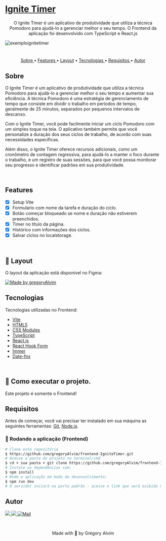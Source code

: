 <h1>
    <a href="#"> Ignite Timer </a>
</h1>

<p align="center"> O Ignite Timer é um aplicativo de produtividade que utiliza a técnica Pomodoro para ajudá-lo a gerenciar melhor o seu tempo. O Frontend da aplicação foi desenvolvido com TypeScript e React.js </p>

![exemploignitetimer](https://user-images.githubusercontent.com/43592358/228842184-64b7eed6-ec65-420e-b361-78f57d27ebf3.gif)

#

<p align="center">
   <a href="#sobre">Sobre </a> •
   <a href="#features"> Features </a> •
   <a href="#-layout">Layout</a> •
   <a href="#tecnologias"> Tecnologias </a> •
   <a href="#requisitos"> Requisitos </a> •
   <a href="#autor"> Autor </a> 
</p>


## Sobre

O Ignite Timer é um aplicativo de produtividade que utiliza a técnica Pomodoro para ajudá-lo a gerenciar melhor o seu tempo e aumentar sua eficiência. A técnica Pomodoro é uma estratégia de gerenciamento de tempo que consiste em dividir o trabalho em períodos de tempo, geralmente de 25 minutos, separados por pequenos intervalos de descanso.

Com o Ignite Timer, você pode facilmente iniciar um ciclo Pomodoro com um simples toque na tela. O aplicativo também permite que você personalize a duração dos seus ciclos de trabalho, de acordo com suas necessidades específicas.

Além disso, o Ignite Timer oferece recursos adicionais, como um cronômetro de contagem regressiva, para ajudá-lo a manter o foco durante o trabalho, e um registro de suas sessões, para que você possa monitorar seu progresso e identificar padrões em sua produtividade.

<br/>

## Features

- [x] Setup Vite
- [x] Formulario com nome da tarefa e duração do ciclo.
- [x] Botão começar bloqueado se nome e duração não estiverem preenchidos.
- [x] Timer no título da página.
- [x] Histórico com informações dos ciclos.
- [x] Salvar ciclos no localstorage. 

<br/>

## 🎨 Layout

O layout da aplicação está disponível no Figma:

<a href="https://www.figma.com/file/h2iVOR9shDjhL10L2OnWI1/Ignite-Timer-(Community)?node-id=0-1&t=NXReCMrSt0r1csvD-0">
  <img alt="Made by gregoryAlvim" src="https://img.shields.io/badge/Acessar%20Layout%20-Figma-%2304D361">
</a>

<br/>

## Tecnologias

Tecnologias utilizadas no Frontend:

- [Vite](https://vitejs.dev/)
- [HTML5](https://www.w3schools.com/html/default.asp)
- [CSS Modules](https://www.w3schools.com/css/default.asp)
- [TypeScript](https://www.w3schools.com/typescript/)
- [React.js](https://pt-br.reactjs.org/)
- [React Hook Form](https://react-hook-form.com/)
- [Immer](https://github.com/immerjs/immer)
- [Date-fns](https://date-fns.org/)

<br/>

## 🚀 Como executar o projeto.

Este projeto é somente o Frontend!


## Requisitos

Antes de começar, você vai precisar ter instalado em sua máquina as seguintes ferramentas:
[Git](https://git-scm.com), [Node.js](https://nodejs.org/en/).

### 🎲 Rodando a aplicação (Frontend)

```bash
# Clone este repositório
$ https://github.com/gregoryAlvim/frontend-IgniteTimer.git
# Acesse a pasta do projeto no terminal/cmd
$ cd + sua pasta + git clone https://github.com/gregoryAlvim/frontend-IgniteTimer.git
# Instale as dependências com:
$ npm install
# Rode a aplicação em modo de desenvolvimento:
$ npm run dev
# O servidor inciará na porta padrão - acesse o link que será exibido no terminal!
```

## Autor

<div> 
  <a href="https://www.linkedin.com/in/grégory-alvim/" target="_blank">
    <img src="https://img.shields.io/badge/-LinkedIn-%230077B5?style=for-the-badge&logo=linkedin&logoColor=white" target="_blank">
  </a>

  <a href="https://instagram.com/gregori_alvim" target="_blank">
    <img src="https://img.shields.io/badge/-Instagram-%23E4405F?style=for-the-badge&logo=instagram&logoColor=white" target="_blank">
  </a>

  <a href = "mailto:gregori.alvim@gmail.com">
    <img alt="Mail" src="https://img.shields.io/badge/Gmail-D14836?style=for-the-badge&logo=gmail&logoColor=white">
  </a>
</div>


&nbsp;


<p align="center"> Made with 💙 by Grégory Alvim </p>
